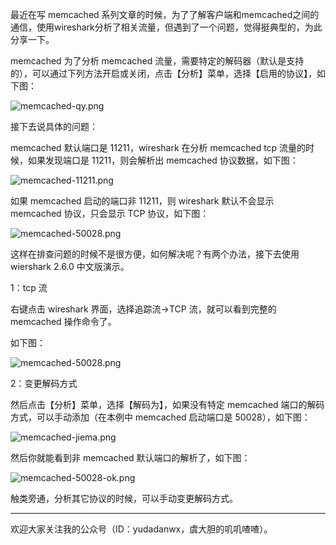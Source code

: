 最近在写 memcached 系列文章的时候，为了了解客户端和memcached之间的通信，使用wireshark分析了相关流量，但遇到了一个问题，觉得挺典型的，为此分享一下。

memcached 为了分析 memcached 流量，需要特定的解码器（默认是支持的），可以通过下列方法开启或关闭，点击【分析】菜单，选择【启用的协议】，如下图：

![memcached-qy.png](memcached-qy.png)

接下去说具体的问题：

memcached 默认端口是 11211，wireshark 在分析 memcached tcp 流量的时候，如果发现端口是 11211，则会解析出 memcached 协议数据，如下图：
 
![memcached-11211.png](memcached-11211.png)

如果 memcached 启动的端口非 11211，则 wireshark 默认不会显示 memcached 协议，只会显示 TCP 协议，如下图：

![memcached-50028.png](memcached-50028.png)

这样在排查问题的时候不是很方便，如何解决呢？有两个办法，接下去使用 wiershark 2.6.0 中文版演示。

1：tcp 流

右键点击 wireshark 界面，选择追踪流->TCP 流，就可以看到完整的 memcached 操作命令了。

如下图：

![memcached-50028.png](memcached-tcp.png)
 
2：变更解码方式

然后点击【分析】菜单，选择【解码为】，如果没有特定 memcached 端口的解码方式，可以手动添加（在本例中 memcached 启动端口是 50028），如下图：

![memcached-jiema.png](memcached-jiema.png)

然后你就能看到非 memcached 默认端口的解析了，如下图：

![memcached-50028-ok.png](memcached-50028-ok.png)

触类旁通，分析其它协议的时候，可以手动变更解码方式。

--- 

欢迎大家关注我的公众号（ID：yudadanwx，虞大胆的叽叽喳喳）。